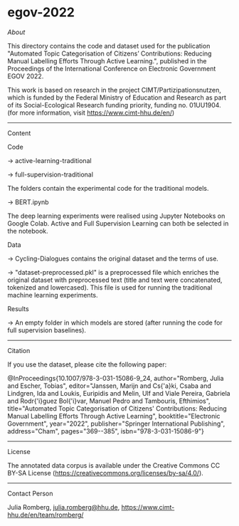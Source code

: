 # egov-2022

*About*

This directory contains the code and dataset used for the publication "Automated Topic Categorisation of Citizens’ Contributions: Reducing Manual Labelling Efforts Through Active Learning.", published in the Proceedings of the International Conference on Electronic Government EGOV 2022.

This work is based on research in the project CIMT/Partizipationsnutzen, which is funded by the Federal Ministry of Education and Research as part of its Social-Ecological Research funding priority, funding no. 01UU1904. (for more information, visit https://www.cimt-hhu.de/en/)

----------

Content

Code

-> active-learning-traditional

-> full-supervision-traditional

The folders contain the experimental code for the traditional models.

-> BERT.ipynb

The deep learning experiments were realised using Jupyter Notebooks on Google Colab. Active and Full Supervision Learning can both be selected in the notebook.

Data

-> Cycling-Dialogues contains the original dataset and the terms of use.

-> "dataset-preprocessed.pkl" is a preprocessed file which enriches the original dataset with preprocessed text (title and text were concatenated, tokenized and lowercased). This file is used for running the traditional machine learning experiments.

Results

-> An empty folder in which models are stored (after running the code for full supervision baselines).

----------

Citation

If you use the dataset, please cite the following paper:

@InProceedings{10.1007/978-3-031-15086-9_24, author="Romberg, Julia and Escher, Tobias", editor="Janssen, Marijn and Cs{\'a}ki, Csaba and Lindgren, Ida and Loukis, Euripidis and Melin, Ulf and Viale Pereira, Gabriela and Rodr{\'i}guez Bol{\'i}var, Manuel Pedro and Tambouris, Efthimios", title="Automated Topic Categorisation of Citizens' Contributions: Reducing Manual Labelling Efforts Through Active Learning", booktitle="Electronic Government", year="2022", publisher="Springer International Publishing", address="Cham", pages="369--385", isbn="978-3-031-15086-9"}

----------

License

The annotated data corpus is available under the Creative Commons CC BY-SA License (https://creativecommons.org/licenses/by-sa/4.0/).

----------

Contact Person

Julia Romberg, julia.romberg@hhu.de, https://www.cimt-hhu.de/en/team/romberg/
